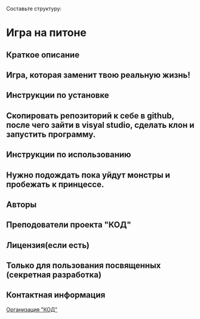 Составьте структуру:

# Игра на питоне
## Краткое описание
Игра, которая заменит твою реальную жизнь!
---
## Инструкции по установке
Скопировать репозиторий к себе в github, после чего зайти в visyal studiо, сделать клон и запустить программу. 
---
## Инструкции по использованию
Нужно подождать пока уйдут монстры и пробежать к принцессе.
---
## Авторы
Преподователи проекта "КОД"
---
## Лицензия(если есть)
Только для пользования посвященных (секретная разработка)
---
## Контактная информация
[Организация "КОД"](https://vk.com/kodprog)
